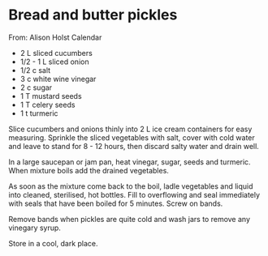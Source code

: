 # Bread and butter pickles
From: Alison Holst Calendar

* 2 L sliced cucumbers
* 1/2 - 1 L sliced onion
* 1/2 c salt
* 3 c white wine vinegar
* 2 c sugar
* 1 T mustard seeds
* 1 T celery seeds
* 1 t turmeric

Slice cucumbers and onions thinly into 2 L ice cream containers for easy measuring.  Sprinkle the sliced vegetables with salt, cover with cold water and leave to stand for 8 - 12 hours, then discard salty water and drain well.

In a large saucepan or jam pan, heat vinegar, sugar, seeds and turmeric.  When mixture boils add the drained vegetables.

As soon as the mixture come back to the boil, ladle vegetables and liquid into cleaned, sterilised, hot bottles.  Fill to overflowing and seal immediately with seals that have been boiled for 5 minutes.  Screw on bands.

Remove bands when pickles are quite cold and wash jars to remove any vinegary syrup.

Store in a cool, dark place.

